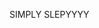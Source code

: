 SIMPLY SLEPYYYY


<!---
sreyoshmajumder/sreyoshmajumder is a ✨ special ✨ repository because its `README.md` (this file) appears on your GitHub profile.
You can click the Preview link to take a look at your changes.
--->
